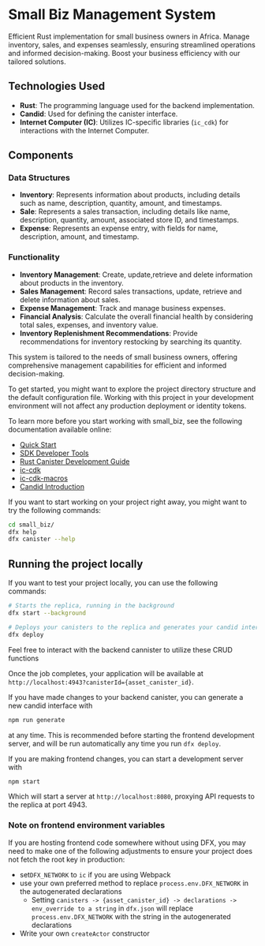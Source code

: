 # Small Biz Management System

Efficient Rust implementation for small business owners in Africa. Manage inventory, sales, and expenses seamlessly, ensuring streamlined operations and informed decision-making. Boost your business efficiency with our tailored solutions.

## Technologies Used

- **Rust**: The programming language used for the backend implementation.
- **Candid**: Used for defining the canister interface.
- **Internet Computer (IC)**: Utilizes IC-specific libraries (`ic_cdk`) for interactions with the Internet Computer.

## Components

### Data Structures
- **Inventory**: Represents information about products, including details such as name, description, quantity, amount, and timestamps.
- **Sale**: Represents a sales transaction, including details like name, description, quantity, amount, associated store ID, and timestamps.
- **Expense**: Represents an expense entry, with fields for name, description, amount, and timestamp.

### Functionality
- **Inventory Management**: Create, update,retrieve and delete information about products in the inventory.
- **Sales Management**: Record sales transactions, update, retrieve and delete information about sales.
- **Expense Management**: Track and manage business expenses.
- **Financial Analysis**: Calculate the overall financial health by considering total sales, expenses, and inventory value.
- **Inventory Replenishment Recommendations**: Provide recommendations for inventory restocking by searching its quantity.

This system is tailored to the needs of small business owners, offering comprehensive management capabilities for efficient and informed decision-making.

To get started, you might want to explore the project directory structure and the default configuration file. Working with this project in your development environment will not affect any production deployment or identity tokens.

To learn more before you start working with small_biz, see the following documentation available online:

- [Quick Start](https://internetcomputer.org/docs/current/developer-docs/setup/deploy-locally)
- [SDK Developer Tools](https://internetcomputer.org/docs/current/developer-docs/setup/install)
- [Rust Canister Development Guide](https://internetcomputer.org/docs/current/developer-docs/backend/rust/)
- [ic-cdk](https://docs.rs/ic-cdk)
- [ic-cdk-macros](https://docs.rs/ic-cdk-macros)
- [Candid Introduction](https://internetcomputer.org/docs/current/developer-docs/backend/candid/)

If you want to start working on your project right away, you might want to try the following commands:

```bash
cd small_biz/
dfx help
dfx canister --help
```

## Running the project locally

If you want to test your project locally, you can use the following commands:

```bash
# Starts the replica, running in the background
dfx start --background

# Deploys your canisters to the replica and generates your candid interface
dfx deploy
```
Feel free to interact with the backend cannister to utilize these CRUD functions 

Once the job completes, your application will be available at `http://localhost:4943?canisterId={asset_canister_id}`.

If you have made changes to your backend canister, you can generate a new candid interface with

```bash
npm run generate
```

at any time. This is recommended before starting the frontend development server, and will be run automatically any time you run `dfx deploy`.

If you are making frontend changes, you can start a development server with

```bash
npm start
```

Which will start a server at `http://localhost:8080`, proxying API requests to the replica at port 4943.

### Note on frontend environment variables

If you are hosting frontend code somewhere without using DFX, you may need to make one of the following adjustments to ensure your project does not fetch the root key in production:

- set`DFX_NETWORK` to `ic` if you are using Webpack
- use your own preferred method to replace `process.env.DFX_NETWORK` in the autogenerated declarations
  - Setting `canisters -> {asset_canister_id} -> declarations -> env_override to a string` in `dfx.json` will replace `process.env.DFX_NETWORK` with the string in the autogenerated declarations
- Write your own `createActor` constructor
